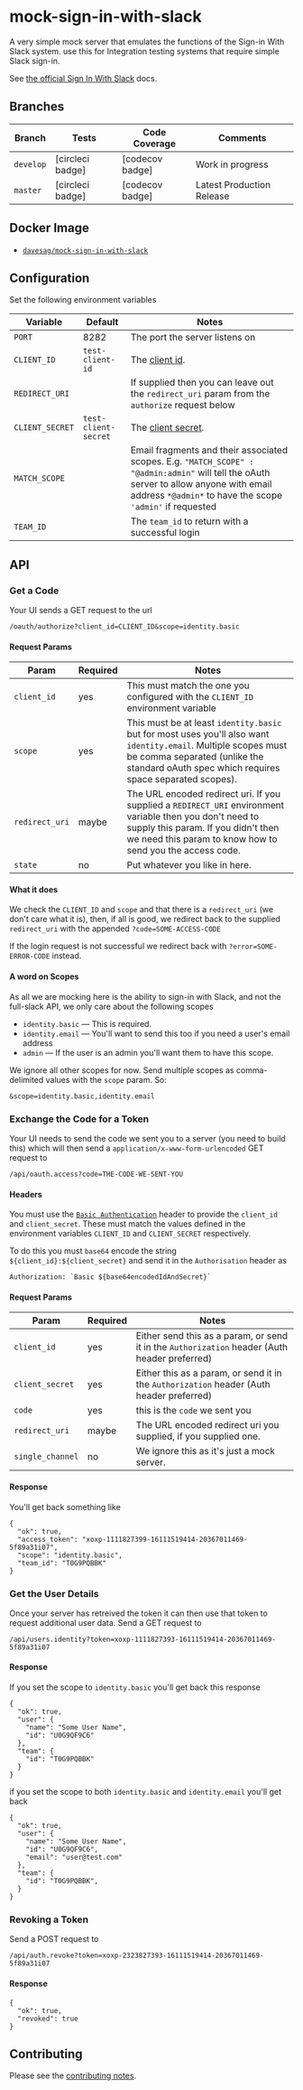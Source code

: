 # mock-sign-in-with-slack

A very simple mock server that emulates the functions of the Sign-in With Slack system.  use this for Integration testing systems that require simple Slack sign-in.

See [the official Sign In With Slack](https://api.slack.com/docs/sign-in-with-slack) docs.

## Branches

| Branch | Tests | Code Coverage | Comments |
| ------ | ----- | ------------- | ---------|
| `develop` | [circleci badge] | [codecov badge] | Work in progress |
| `master` | [circleci badge] | [codecov badge] | Latest Production Release |

## Docker Image

* [`davesag/mock-sign-in-with-slack`]()

## Configuration

Set the following environment variables

|Variable|Default|Notes|
|--------------|------------|----------|
|`PORT`|8282|The port the server listens on|
|`CLIENT_ID`|`test-client-id`|The [client id](https://tools.ietf.org/html/rfc6749#section-2.2). |
|`REDIRECT_URI` |  | If supplied then you can leave out the `redirect_uri` param from the `authorize` request below |
|`CLIENT_SECRET`|`test-client-secret`|The [client secret](https://tools.ietf.org/html/rfc6749#section-2.3.1). |
|`MATCH_SCOPE`| | Email fragments and their associated scopes.  E.g. `"MATCH_SCOPE" : "@admin:admin"` will tell the oAuth server to allow anyone with email address `*@admin*` to have the scope `'admin'` if requested |
|`TEAM_ID` | | The `team_id` to return with a successful login |

## API

### Get a Code

Your UI sends a GET request to the url

```
/oauth/authorize?client_id=CLIENT_ID&scope=identity.basic
```

#### Request Params

| Param | Required | Notes |
| ----- | -------- | ----- |
| `client_id` | yes | This must match the one you configured with the `CLIENT_ID` environment variable |
| `scope` | yes | This must be at least `identity.basic` but for most uses you'll also want `identity.email`. Multiple scopes must be comma separated (unlike the standard oAuth spec which requires space separated scopes). |
| `redirect_uri` | maybe | The URL encoded redirect uri. If you supplied a `REDIRECT_URI` environment variable then you don't need to supply this param.  If you didn't then we need this param to know how to send you the access code. |
| `state` | no | Put whatever you like in here. |

#### What it does

We check the `CLIENT_ID` and `scope` and that there is a `redirect_uri` (we don't care what it is), then, if all is good, we redirect back to the supplied `redirect_uri` with the appended `?code=SOME-ACCESS-CODE`

If the login request is not successful we redirect back with `?error=SOME-ERROR-CODE` instead.

#### A word on Scopes

As all we are mocking here is the ability to sign-in with Slack, and not the full-slack API, we only care about the following scopes

* `identity.basic` — This is required.
* `identity.email` — You'll want to send this too if you need a user's email address
* `admin` — If the user is an admin you'll want them to have this scope.

We ignore all other scopes for now.  Send multiple scopes as comma-delimited values with the `scope` param. So:

`&scope=identity.basic,identity.email`

### Exchange the Code for a Token

Your UI needs to send the code we sent you to a server (you need to build this) which will then send a `application/x-www-form-urlencoded` GET request to

```
/api/oauth.access?code=THE-CODE-WE-SENT-YOU
```

#### Headers

You must use the [`Basic Authentication`](https://tools.ietf.org/html/rfc6749#section-2.3.1) header to provide the `client_id` and `client_secret`. These must match the values defined in the environment variables `CLIENT_ID` and `CLIENT_SECRET` respectively.

To do this you must `base64` encode the string `${client_id}:${client_secret}` and send it in the `Authorisation` header as

```
Authorization: `Basic ${base64encodedIdAndSecret}`
```

#### Request Params

| Param | Required | Notes |
| ----- | -------- | ----- |
| `client_id` | yes | Either send this as a param, or send it in the `Authorization` header (Auth header preferred) |
| `client_secret` | yes | Either this as a param, or send it in the `Authorization` header (Auth header preferred) |
| `code` | yes | this is the `code` we sent you |
| `redirect_uri` | maybe | The URL encoded redirect uri you supplied, if you supplied one. |
| `single_channel` | no | We ignore this as it's just a mock server. |

#### Response

You'll get back something like

```
{
  "ok": true,
  "access_token": "xoxp-1111827399-16111519414-20367011469-5f89a31i07",
  "scope": "identity.basic",
  "team_id": "T0G9PQBBK"
}
```

### Get the User Details

Once your server has retreived the token it can then use that token to request additional user data.  Send a GET request to

```
/api/users.identity?token=xoxp-1111827393-16111519414-20367011469-5f89a31i07
```

#### Response

If you set the scope to `identity.basic` you'll get back this response

```
{
  "ok": true,
  "user": {
    "name": "Some User Name",
    "id": "U0G9QF9C6"
  },
  "team": {
    "id": "T0G9PQBBK"
  }
}
```

if you set the scope to both `identity.basic` and `identity.email` you'll get back

```
{
  "ok": true,
  "user": {
    "name": "Some User Name",
    "id": "U0G9QF9C6",
    "email": "user@test.com"
  },
  "team": {
    "id": "T0G9PQBBK",
  }
}
```

### Revoking a Token

Send a POST request to

```
/api/auth.revoke?token=xoxp-2323827393-16111519414-20367011469-5f89a31i07
```

#### Response

```
{
  "ok": true,
  "revoked": true
}
```

## Contributing

Please see the [contributing notes](CONTRIBUTING.md).

